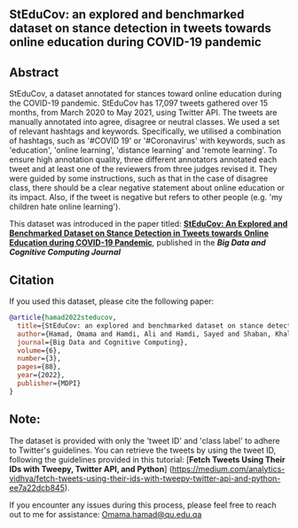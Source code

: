 ## StEduCov: an explored and benchmarked dataset on stance detection in tweets towards online education during COVID-19 pandemic
 
## Abstract
StEduCov, a dataset annotated for stances toward online education during the COVID-19 pandemic. StEduCov has 17,097 tweets gathered over 15 months, from March 2020 to May 2021, using Twitter API. The tweets are manually annotated into agree, disagree or neutral classes. We used a set of relevant hashtags and keywords. Specifically, we utilised a combination of hashtags, such as '#COVID 19' or '#Coronavirus' with keywords, such as 'education', 'online learning', 'distance learning' and 'remote learning'. To ensure high annotation quality, three different annotators annotated each tweet and at least one of the reviewers from three judges revised it. They were guided by some instructions, such as that in the case of disagree class, there should be a clear negative statement about online education or its impact. Also, if the tweet is negative but refers to other people (e.g. 'my children hate online learning').




This dataset was introduced in the paper titled:
[**StEduCov: An Explored and Benchmarked Dataset on Stance Detection in Tweets towards Online Education during COVID-19 Pandemic**](https://www.mdpi.com/2504-2289/6/3/88), published in the ***Big Data and Cognitive Computing Journal*** 

<!-- [[PDF]](https://www.mdpi.com/2504-2289/6/3/88) -->



## Citation
If you used this dataset, please cite the following paper:
```bibtex
@article{hamad2022steducov,
  title={StEduCov: an explored and benchmarked dataset on stance detection in tweets towards online education during COVID-19 pandemic},
  author={Hamad, Omama and Hamdi, Ali and Hamdi, Sayed and Shaban, Khaled},
  journal={Big Data and Cognitive Computing},
  volume={6},
  number={3},
  pages={88},
  year={2022},
  publisher={MDPI}
}
```

## Note: 

The dataset is provided with only the 'tweet ID' and 'class label' to adhere to Twitter's guidelines. You can retrieve the tweets by using the tweet ID, following the guidelines provided in this tutorial: [**Fetch Tweets Using Their IDs with Tweepy, Twitter API, and Python**] (https://medium.com/analytics-vidhya/fetch-tweets-using-their-ids-with-tweepy-twitter-api-and-python-ee7a22dcb845).

If you encounter any issues during this process, please feel free to reach out to me for assistance: Omama.hamad@qu.edu.qa